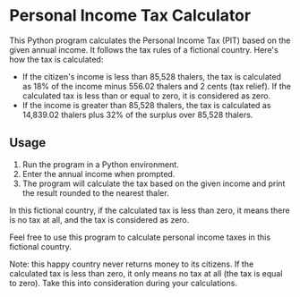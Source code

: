 # Personal Income Tax Calculator

This Python program calculates the Personal Income Tax (PIT) based on the given annual income. It follows the tax rules of a fictional country. Here's how the tax is calculated:

- If the citizen's income is less than 85,528 thalers, the tax is calculated as 18% of the income minus 556.02 thalers and 2 cents (tax relief). If the calculated tax is less than or equal to zero, it is considered as zero.
- If the income is greater than 85,528 thalers, the tax is calculated as 14,839.02 thalers plus 32% of the surplus over 85,528 thalers.

## Usage

1. Run the program in a Python environment.
2. Enter the annual income when prompted.
3. The program will calculate the tax based on the given income and print the result rounded to the nearest thaler.


In this fictional country, if the calculated tax is less than zero, it means there is no tax at all, and the tax is considered as zero.

Feel free to use this program to calculate personal income taxes in this fictional country.

Note: this happy country never returns money to its citizens. If the calculated tax is less than zero, it only means no tax at all (the tax is equal to zero). Take this into consideration during your calculations.